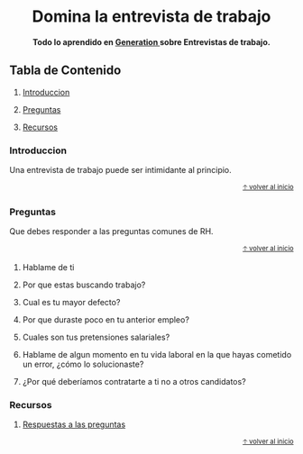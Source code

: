 
<h1 align="center">
  Domina la entrevista de trabajo
</h1>

<h4 align="center"> Todo lo aprendido en  <a href="https://mexico.generation.org/" target="_blank"> Generation </a> sobre Entrevistas de trabajo.</h4>

## Tabla de Contenido

1. [Introduccion](#introduccion)

2. [Preguntas](#preguntas)

3. [Recursos](#recursos)

### Introduccion

Una entrevista de trabajo puede ser intimidante al principio.

<div align="right">
  <small><a href="#tabla-de-contenido">🡡 volver al inicio</a></small>
</div>

### Preguntas

Que debes responder a las preguntas comunes de RH.

<div align="right">
  <small><a href="#tabla-de-contenido">🡡 volver al inicio</a></small>
</div>

1. Hablame de ti 

2. Por que estas buscando trabajo? 

3. Cual es tu mayor defecto?

4. Por que duraste poco en tu anterior empleo?

5. Cuales son tus pretensiones salariales?

6. Hablame de algun momento en tu vida laboral en la que hayas cometido un error,  ¿cómo lo solucionaste?

7. ¿Por qué deberíamos contratarte a ti no a otros candidatos?

### Recursos

1. [Respuestas a las preguntas](https://www.occ.com.mx/blog/preguntas-entrevista-de-trabajo-que-debes-dominar/)

<div align="right">
  <small><a href="#tabla-de-contenido">🡡 volver al inicio</a></small>
</div>




